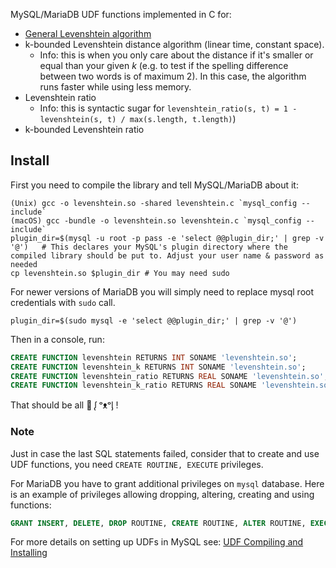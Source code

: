 MySQL/MariaDB UDF functions implemented in C for:

* [General Levenshtein algorithm](https://en.wikipedia.org/wiki/Levenshtein_distance)
* k-bounded Levenshtein distance algorithm (linear time, constant space).
  * Info: this is when you only care about the distance if it's smaller or equal than your given _k_ (e.g. to test if the spelling difference between two words is of maximum 2). In this case, the algorithm runs faster while using less memory.
* Levenshtein ratio
  * Info: this is syntactic sugar for `levenshtein_ratio(s, t) = 1 - levenshtein(s, t) / max(s.length, t.length)`)
* k-bounded Levenshtein ratio

## Install

First you need to compile the library and tell MySQL/MariaDB about it:

```shell
(Unix) gcc -o levenshtein.so -shared levenshtein.c `mysql_config --include`
(macOS) gcc -bundle -o levenshtein.so levenshtein.c `mysql_config --include`
plugin_dir=$(mysql -u root -p pass -e 'select @@plugin_dir;' | grep -v '@')   # This declares your MySQL's plugin directory where the compiled library should be put to. Adjust your user name & password as needed
cp levenshtein.so $plugin_dir # You may need sudo
```

For newer versions of MariaDB you will simply need to replace mysql root credentials with `sudo` call.

```shell
plugin_dir=$(sudo mysql -e 'select @@plugin_dir;' | grep -v '@')
```

Then in a console, run:

```sql
CREATE FUNCTION levenshtein RETURNS INT SONAME 'levenshtein.so';
CREATE FUNCTION levenshtein_k RETURNS INT SONAME 'levenshtein.so';
CREATE FUNCTION levenshtein_ratio RETURNS REAL SONAME 'levenshtein.so';
CREATE FUNCTION levenshtein_k_ratio RETURNS REAL SONAME 'levenshtein.so';
```

That should be all 🐬 ᶘ ᵒᴥᵒᶅ !

### Note

Just in case the last SQL statements failed, consider that to create and use UDF functions, you need `CREATE ROUTINE, EXECUTE` privileges.

For MariaDB you have to grant additional privileges on `mysql` database. Here is an example of privileges allowing dropping, altering, creating and using functions:
```sql
GRANT INSERT, DELETE, DROP ROUTINE, CREATE ROUTINE, ALTER ROUTINE, EXECUTE ON mysql.* TO 'user'@'%';
```


For more details on setting up UDFs in MySQL see: [UDF Compiling and Installing](https://dev.mysql.com/doc/refman/5.7/en/udf-compiling.html)

